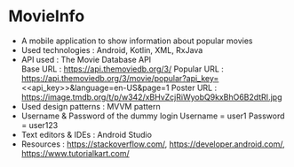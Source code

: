 # MovieInfo

- A mobile application to show information about popular movies
- Used technologies : Android, Kotlin, XML, RxJava
- API used : The Movie Database API\
    Base URL : https://api.themoviedb.org/3/
    Popular URL : https://api.themoviedb.org/3/movie/popular?api_key=<<api_key>>&language=en-US&page=1
    Poster URL : https://image.tmdb.org/t/p/w342/xBHvZcjRiWyobQ9kxBhO6B2dtRI.jpg
- Used design patterns : MVVM pattern
- Username & Password of the dummy login
    Username = user1
    Password = user123
- Text editors & IDEs : Android Studio
- Resources : https://stackoverflow.com/, https://developer.android.com/, https://www.tutorialkart.com/
